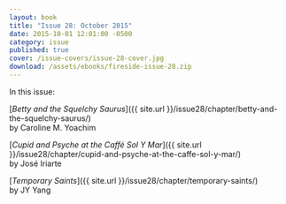 ```yaml
---
layout: book
title: "Issue 28: October 2015"
date: 2015-10-01 12:01:00 -0500
category: issue
published: true
cover: /issue-covers/issue-28-cover.jpg
download: /assets/ebooks/fireside-issue-28.zip
---
```


In this issue:

[_Betty and the Squelchy Saurus_]({{ site.url }}/issue28/chapter/betty-and-the-squelchy-saurus/)<br/>
by Caroline M. Yoachim

[_Cupid and Psyche at the Caffé Sol Y Mar_]({{ site.url }}/issue28/chapter/cupid-and-psyche-at-the-caffe-sol-y-mar/)<br/>
by José Iriarte

[_Temporary Saints_]({{ site.url }}/issue28/chapter/temporary-saints/)<br/>
by JY Yang
